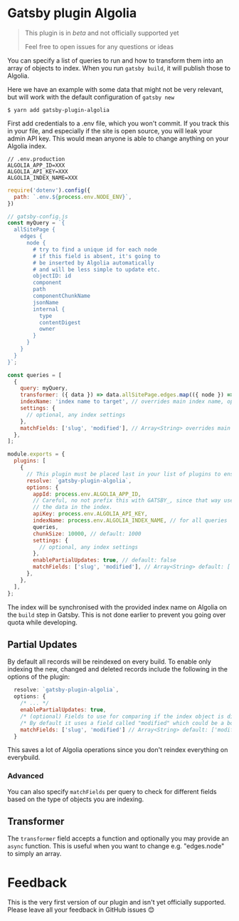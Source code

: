 # Gatsby plugin Algolia

> This plugin is in _beta_ and not officially supported yet
>
> Feel free to open issues for any questions or ideas

You can specify a list of queries to run and how to transform them into an array of objects to index. When you run `gatsby build`, it will publish those to Algolia.

Here we have an example with some data that might not be very relevant, but will work with the default configuration of `gatsby new`

```shell
$ yarn add gatsby-plugin-algolia
```

First add credentials to a .env file, which you won't commit. If you track this in your file, and especially if the site is open source, you will leak your admin API key. This would mean anyone is able to change anything on your Algolia index.

```
// .env.production
ALGOLIA_APP_ID=XXX
ALGOLIA_API_KEY=XXX
ALGOLIA_INDEX_NAME=XXX
```

```js
require('dotenv').config({
  path: `.env.${process.env.NODE_ENV}`,
})

// gatsby-config.js
const myQuery = `{
  allSitePage {
    edges {
      node {
        # try to find a unique id for each node
        # if this field is absent, it's going to
        # be inserted by Algolia automatically
        # and will be less simple to update etc.
        objectID: id
        component
        path
        componentChunkName
        jsonName
        internal {
          type
          contentDigest
          owner
        }
      }
    }
  }
}`;

const queries = [
  {
    query: myQuery,
    transformer: ({ data }) => data.allSitePage.edges.map(({ node }) => node), // optional
    indexName: 'index name to target', // overrides main index name, optional
    settings: {
      // optional, any index settings
    },
    matchFields: ['slug', 'modified'], // Array<String> overrides main match fields, optional
  },
];

module.exports = {
  plugins: [
    {
      // This plugin must be placed last in your list of plugins to ensure that it can query all the GraphQL data
      resolve: `gatsby-plugin-algolia`,
      options: {
        appId: process.env.ALGOLIA_APP_ID,
        // Careful, no not prefix this with GATSBY_, since that way users can change
        // the data in the index.
        apiKey: process.env.ALGOLIA_API_KEY,
        indexName: process.env.ALGOLIA_INDEX_NAME, // for all queries
        queries,
        chunkSize: 10000, // default: 1000
        settings: {
          // optional, any index settings
        },
        enablePartialUpdates: true, // default: false
        matchFields: ['slug', 'modified'], // Array<String> default: ['modified']
      },
    },
  ],
};
```

The index will be synchronised with the provided index name on Algolia on the `build` step in Gatsby. This is not done earlier to prevent you going over quota while developing.


## Partial Updates

By default all records will be reindexed on every build. To enable only indexing the new, changed and deleted records include the following in the options of the plugin:

```js
  resolve: `gatsby-plugin-algolia`,
  options: {
    /* ... */
    enablePartialUpdates: true,
    /* (optional) Fields to use for comparing if the index object is different from the new one */
    /* By default it uses a field called "modified" which could be a boolean | datetime string */
    matchFields: ['slug', 'modified'] // Array<String> default: ['modified']
  }
```

This saves a lot of Algolia operations since you don't reindex everything on everybuild.

### Advanced

You can also specify `matchFields` per query to check for different fields based on the type of objects you are indexing.

## Transformer

The `transformer` field accepts a function and optionally you may provide an `async` function. This is useful when you want to change e.g. "edges.node" to simply an array.

# Feedback

This is the very first version of our plugin and isn't yet officially supported. Please leave all your feedback in GitHub issues 😊

